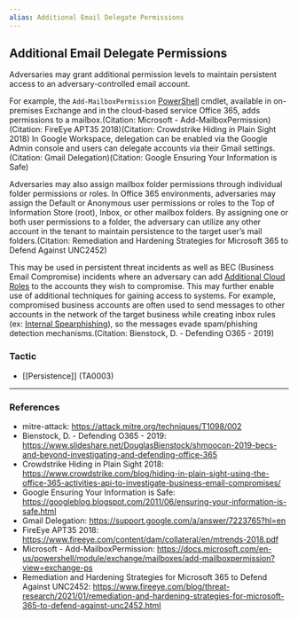 ```yaml
---
alias: Additional Email Delegate Permissions
---
```


## Additional Email Delegate Permissions

Adversaries may grant additional permission levels to maintain persistent access to an adversary-controlled email account. 

For example, the <code>Add-MailboxPermission</code> [PowerShell](https://attack.mitre.org/techniques/T1059/001) cmdlet, available in on-premises Exchange and in the cloud-based service Office 365, adds permissions to a mailbox.(Citation: Microsoft - Add-MailboxPermission)(Citation: FireEye APT35 2018)(Citation: Crowdstrike Hiding in Plain Sight 2018) In Google Workspace, delegation can be enabled via the Google Admin console and users can delegate accounts via their Gmail settings.(Citation: Gmail Delegation)(Citation: Google Ensuring Your Information is Safe) 

Adversaries may also assign mailbox folder permissions through individual folder permissions or roles. In Office 365 environments, adversaries may assign the Default or Anonymous user permissions or roles to the Top of Information Store (root), Inbox, or other mailbox folders. By assigning one or both user permissions to a folder, the adversary can utilize any other account in the tenant to maintain persistence to the target user’s mail folders.(Citation: Remediation and Hardening Strategies for Microsoft 365 to Defend Against UNC2452)

This may be used in persistent threat incidents as well as BEC (Business Email Compromise) incidents where an adversary can add [Additional Cloud Roles](https://attack.mitre.org/techniques/T1098/003) to the accounts they wish to compromise. This may further enable use of additional techniques for gaining access to systems. For example, compromised business accounts are often used to send messages to other accounts in the network of the target business while creating inbox rules (ex: [Internal Spearphishing](https://attack.mitre.org/techniques/T1534)), so the messages evade spam/phishing detection mechanisms.(Citation: Bienstock, D. - Defending O365 - 2019)


### Tactic

- [[Persistence]] (TA0003)


---
### References

- mitre-attack: https://attack.mitre.org/techniques/T1098/002
- Bienstock, D. - Defending O365 - 2019: https://www.slideshare.net/DouglasBienstock/shmoocon-2019-becs-and-beyond-investigating-and-defending-office-365
- Crowdstrike Hiding in Plain Sight 2018: https://www.crowdstrike.com/blog/hiding-in-plain-sight-using-the-office-365-activities-api-to-investigate-business-email-compromises/
- Google Ensuring Your Information is Safe: https://googleblog.blogspot.com/2011/06/ensuring-your-information-is-safe.html
- Gmail Delegation: https://support.google.com/a/answer/7223765?hl=en
- FireEye APT35 2018: https://www.fireeye.com/content/dam/collateral/en/mtrends-2018.pdf
- Microsoft - Add-MailboxPermission: https://docs.microsoft.com/en-us/powershell/module/exchange/mailboxes/add-mailboxpermission?view=exchange-ps
- Remediation and Hardening Strategies for Microsoft 365 to Defend Against UNC2452: https://www.fireeye.com/blog/threat-research/2021/01/remediation-and-hardening-strategies-for-microsoft-365-to-defend-against-unc2452.html
